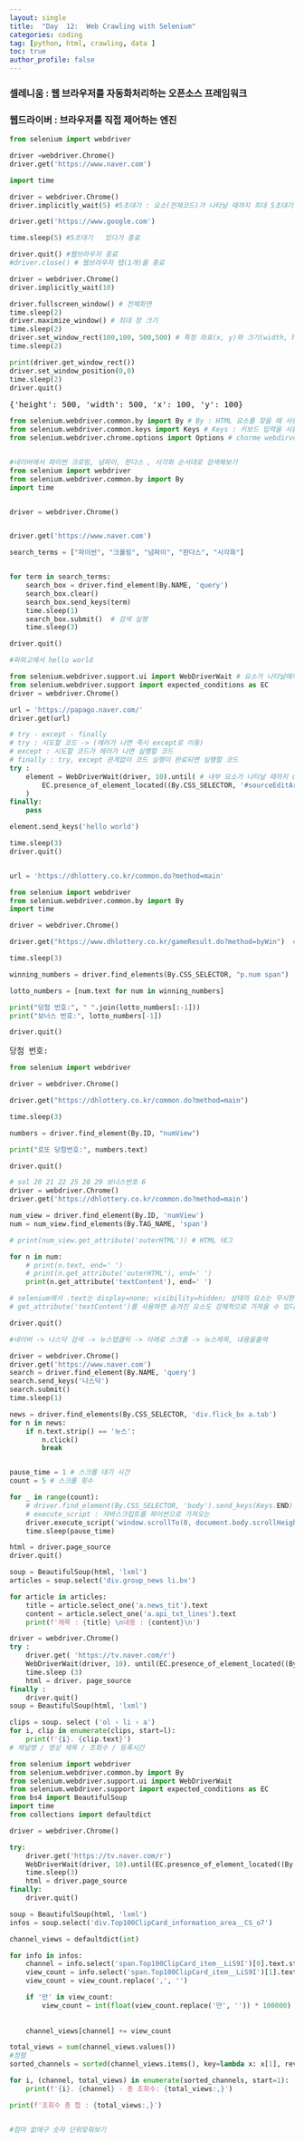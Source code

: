 ```yaml
---
layout: single
title:  "Day  12:  Web Crawling with Selenium"
categories: coding
tag: [python, html, crawling, data ]
toc: true
author_profile: false
---
```


<head>
  <style>
    table.dataframe {
      white-space: normal;
      width: 100%;
      height: 240px;
      display: block;
      overflow: auto;
      font-family: Arial, sans-serif;
      font-size: 0.9rem;
      line-height: 20px;
      text-align: center;
      border: 0px !important;
    }

    table.dataframe th {
      text-align: center;
      font-weight: bold;
      padding: 8px;
    }

    table.dataframe td {
      text-align: center;
      padding: 8px;
    }

    table.dataframe tr:hover {
      background: #b8d1f3; 
    }

    .output_prompt {
      overflow: auto;
      font-size: 0.9rem;
      line-height: 1.45;
      border-radius: 0.3rem;
      -webkit-overflow-scrolling: touch;
      padding: 0.8rem;
      margin-top: 0;
      margin-bottom: 15px;
      font: 1rem Consolas, "Liberation Mono", Menlo, Courier, monospace;
      color: $code-text-color;
      border: solid 1px $border-color;
      border-radius: 0.3rem;
      word-break: normal;
      white-space: pre;
    }

  .dataframe tbody tr th:only-of-type {
      vertical-align: middle;
  }

  .dataframe tbody tr th {
      vertical-align: top;
  }

  .dataframe thead th {
      text-align: center !important;
      padding: 8px;
  }

  .page__content p {
      margin: 0 0 0px !important;
  }

  .page__content p > strong {
    font-size: 0.8rem !important;
  }

  </style>
</head>


### 셀레니움 : 웹 브라우저를 자동화처리하는 오픈소스 프레임워크

### 웹드라이버 : 브라우저를 직접 제어하는 엔진



```python
from selenium import webdriver

driver =webdriver.Chrome()
driver.get('https://www.naver.com')
```


```python
import time

driver = webdriver.Chrome()
driver.implicitly_wait(5) #5초대기 : 요소(전체코드)가 나타날 때까지 최대 5초대기

driver.get('https://www.google.com')

time.sleep(5) #5초대기   있다가 종료

driver.quit() #웹브라우저 종료
#driver.close() # 웹브라우저 탭(1개)를 종료
```


```python
driver = webdriver.Chrome()
driver.implicitly_wait(10)

driver.fullscreen_window() # 전체화면
time.sleep(2)
driver.maximize_window() # 최대 창 크기
time.sleep(2)
driver.set_window_rect(100,100, 500,500) # 특정 좌표(x, y)와 크기(width, height)로 변경 
time.sleep(2)

print(driver.get_window_rect())
driver.set_window_position(0,0)
time.sleep(2)
driver.quit()
```

<pre>
{'height': 500, 'width': 500, 'x': 100, 'y': 100}
</pre>

```python
from selenium.webdriver.common.by import By # By : HTML 요소를 찾을 때 사용하는 클래스 
from selenium.webdriver.common.keys import Keys # Keys : 키보드 입력을 시뮬레이션 해주는 클래스
from selenium.webdriver.chrome.options import Options # chorme webdirver 의 실행 옵션을 설정하는 클래스
```


```python

#네이버에서 파이썬 크로링, 넘파이, 판다스 , 시각화 순서대로 검색해보기
from selenium import webdriver
from selenium.webdriver.common.by import By
import time


driver = webdriver.Chrome()


driver.get('https://www.naver.com')

search_terms = ["파이썬", "크롤링", "넘파이", "판다스", "시각화"]


for term in search_terms:
    search_box = driver.find_element(By.NAME, 'query')
    search_box.clear() 
    search_box.send_keys(term) 
    time.sleep(1)
    search_box.submit()  # 검색 실행
    time.sleep(3)  

driver.quit()


```


```python
#파파고에서 hello world

from selenium.webdriver.support.ui import WebDriverWait # 요소가 나타날때까지 대기
from selenium.webdriver.support import expected_conditions as EC
driver = webdriver.Chrome()

url = 'https://papago.naver.com/'
driver.get(url)

# try - except - finally 
# try : 시도할 코드 -> (에러가 나면 즉시 except로 이동)
# except : 시도할 코드가 에러가 나면 실행할 코드
# finally : try, except 관계없이 코드 실행이 완료되면 실행할 코드
try :
    element = WebDriverWait(driver, 10).until( # 내부 요소가 나타날 때까지 driver는 최대 10초간 대기 
        EC.presence_of_element_located((By.CSS_SELECTOR, '#sourceEditArea textarea#txtSource')) # 해당 element가 나올때까지 
    )
finally:
    pass

element.send_keys('hello world')

time.sleep(3)
driver.quit()
```


```python

url = 'https://dhlottery.co.kr/common.do?method=main'

from selenium import webdriver
from selenium.webdriver.common.by import By
import time

driver = webdriver.Chrome()

driver.get("https://www.dhlottery.co.kr/gameResult.do?method=byWin")  # 로또 공식 사이트

time.sleep(3)

winning_numbers = driver.find_elements(By.CSS_SELECTOR, "p.num span")

lotto_numbers = [num.text for num in winning_numbers]

print("당첨 번호:", " ".join(lotto_numbers[:-1]))  
print("보너스 번호:", lotto_numbers[-1])  

driver.quit()
```

<pre>
당첨 번호: 
</pre>

```python
from selenium import webdriver

driver = webdriver.Chrome()

driver.get("https://dhlottery.co.kr/common.do?method=main")

time.sleep(3)

numbers = driver.find_element(By.ID, "numView") 

print("로또 당첨번호:", numbers.text)

driver.quit()
```


```python
# sol 20 21 22 25 28 29 보너스번호 6
driver = webdriver.Chrome()
driver.get('https://dhlottery.co.kr/common.do?method=main')

num_view = driver.find_element(By.ID, 'numView')
num = num_view.find_elements(By.TAG_NAME, 'span')

# print(num_view.get_attribute('outerHTML')) # HTML 태그

for n in num:
    # print(n.text, end=' ')
    # print(n.get_attribute('outerHTML'), end=' ')
    print(n.get_attribute('textContent'), end=' ')

# selenium에서 .text는 display=none; visibility=hidden; 상태의 요소는 무시한다. 
# get_attribute('textContent')를 사용하면 숨겨진 요소도 강제적으로 가져올 수 있다.

driver.quit()
```


```python
#네이버 -> 나스닥 검색 -> 뉴스탭클릭 -> 아래로 스크롤 -> 뉴스제목, 내용을출력
```


```python
driver = webdriver.Chrome()
driver.get('https://www.naver.com')
search = driver.find_element(By.NAME, 'query')
search.send_keys('나스닥')
search.submit()
time.sleep(1)

news = driver.find_elements(By.CSS_SELECTOR, 'div.flick_bx a.tab')
for n in news:
    if n.text.strip() == '뉴스':
        n.click()
        break


pause_time = 1 # 스크롤 대기 시간
count = 5 # 스크롤 횟수

for _ in range(count):
    # driver.find_element(By.CSS_SELECTOR, 'body').send_keys(Keys.END)
    # execute_script : 자바스크립트를 파이썬으로 가져오는 
    driver.execute_script('window.scrollTo(0, document.body.scrollHeight);')
    time.sleep(pause_time)

html = driver.page_source
driver.quit()

soup = BeautifulSoup(html, 'lxml')
articles = soup.select('div.group_news li.bx')

for article in articles:
    title = article.select_one('a.news_tit').text
    content = article.select_one('a.api_txt_lines').text
    print(f'제목 : {title} \n내용 : {content}\n')
```


```python
driver = webdriver.Chrome()
try :
    driver.get( 'https://tv.naver.com/r')
    WebDriverWait(driver, 10). until(EC.presence_of_element_located((By.CSS_SELECTOR, 'ol.i_grid_top100_list_pV4sf')))
    time.sleep (3)
    html = driver. page_source
finally :
    driver.quit()
soup = BeautifulSoup(html, 'lxml')

clips = soup. select ('ol › li › a') 
for i, clip in enumerate(clips, start=l):
    print(f'{i}. {clip.text}')
# 채널명 / 영상 제목 / 조회수 / 등록시간
```


```python
from selenium import webdriver
from selenium.webdriver.common.by import By
from selenium.webdriver.support.ui import WebDriverWait
from selenium.webdriver.support import expected_conditions as EC
from bs4 import BeautifulSoup
import time
from collections import defaultdict

driver = webdriver.Chrome()

try:
    driver.get('https://tv.naver.com/r')
    WebDriverWait(driver, 10).until(EC.presence_of_element_located((By.CSS_SELECTOR, 'ol.i_grid_top100_list__pV4sf')))
    time.sleep(3)
    html = driver.page_source    
finally:
    driver.quit()

soup = BeautifulSoup(html, 'lxml')
infos = soup.select('div.Top100ClipCard_information_area__CS_o7')

channel_views = defaultdict(int)

for info in infos:
    channel = info.select('span.Top100ClipCard_item__LiS9I')[0].text.strip()
    view_count = info.select('span.Top100ClipCard_item__LiS9I')[1].text.strip()
    view_count = view_count.replace(',', '')

    if '만' in view_count:
        view_count = int(float(view_count.replace('만', '')) * 100000)
        
        
    channel_views[channel] += view_count

total_views = sum(channel_views.values())
#정렬
sorted_channels = sorted(channel_views.items(), key=lambda x: x[1], reverse=True)

for i, (channel, total_views) in enumerate(sorted_channels, start=1):
    print(f'{i}. {channel} - 총 조회수: {total_views:,}')

print(f'조회수 총 합 : {total_views:,}')


#컴마 없애구 숫자 단위맞춰보기
```
